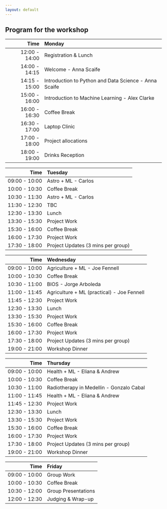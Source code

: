 ```yaml
---
layout: default
---
```


## Program for the workshop


| Time             | Monday   |
| ----------------:|:----------|
| 12:00 - 14:00    |  Registration & Lunch  | 
| 14:00 - 14:15    |  Welcome - Anna Scaife | 
| 14:15 - 15:00    |  Introduction to Python and Data Science - Anna Scaife | 
| 15:00 - 16:00    |  Introduction to Machine Learning - Alex Clarke |  
| 16:00 - 16:30    |  Coffee Break |  
| 16:30 - 17:00    |   Laptop Clinic  | 
| 17:00 - 18:00    |   Project allocations    |
| 18:00 - 19:00    |   Drinks Reception  |


| Time             | Tuesday   |
| ----------------:|:----------|
| 09:00 - 10:00    |   Astro + ML - Carlos      | 
| 10:00 - 10:30    |   Coffee Break       |
| 10:30 - 11:30    |   Astro + ML - Carlos       | 
| 11:30 - 12:30    |   TBC   | 
| 12:30 - 13:30    |   Lunch        | 
| 13:30 - 15:30    |  Project Work   | 
| 15:30 - 16:00    |  Coffee Break |  
| 16:00 -  17:30   |   Project Work  | 
| 17:30 - 18:00    |   Project Updates (3 mins per group)   |


| Time             | Wednesday   |
| ----------------:|:----------|
| 09:00 - 10:00    |   Agriculture + ML - Joe Fennell      | 
| 10:00 - 10:30    |   Coffee Break       |
| 10:30 - 11:00    |   BIOS - Jorge Arboleda    | 
| 11:00 - 11:45    |   Agriculture + ML (practical) - Joe Fennell         | 
| 11:45 - 12:30    |   Project Work     | 
| 12:30 - 13:30    |   Lunch        | 
| 13:30 - 15:30    |  Project Work   | 
| 15:30 - 16:00    |  Coffee Break |  
| 16:00 -  17:30   |   Project Work  | 
| 17:30 - 18:00    |   Project Updates (3 mins per group)   |
| 19:00 - 21:00    |  Workshop Dinner     | 


| Time             | Thursday   |
| ----------------:|:----------|
| 09:00 - 10:00    |   Health + ML - Eliana & Andrew      | 
| 10:00 - 10:30    |   Coffee Break       |
| 10:30 - 11:00    |   Radiotherapy in Medellin - Gonzalo Cabal    | 
| 11:00 - 11:45    |   Health + ML - Eliana & Andrew          | 
| 11:45 - 12:30    |   Project Work     | 
| 12:30 - 13:30    |   Lunch        | 
| 13:30 - 15:30    |  Project Work   | 
| 15:30 - 16:00    |  Coffee Break |  
| 16:00 -  17:30   |   Project Work  | 
| 17:30 - 18:00    |   Project Updates (3 mins per group)   |
| 19:00 - 21:00    |  Workshop Dinner     | 


| Time             | Friday   |
| ----------------:|:----------|
| 09:00 - 10:00    |   Group Work      | 
| 10:00 - 10:30    |   Coffee Break       |
| 10:30 - 12:00    |   Group Presentations    | 
| 12:00 - 12:30    |   Judging & Wrap-up     | 



